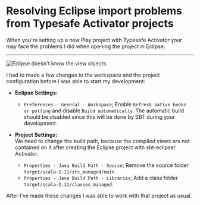 # Resolving Eclipse import problems from Typesafe Activator projects

When you're setting up a new Play project with Typesafe Activator your may face the problems I did when opening the project in Eclipse.

---

![Eclipse doesn't know the view objects.](http://wellnr.de/file/rethinkit/play_classpath_error.png)

I had to made a few changes to the workspace and the project configuration before I was able to start my development:

* **Eclipse Settings:**
	* `Preferences - General - Workspace`; Enable `Refresh native hooks or polling` and disable `Build automatically`. The automatic build should be disabled since this will be done by SBT during your development.

* **Project Settings:**  
We need to change the build path, because the compiled views are not contained on it after creating the Eclipse project with sbt-eclipse/ Activator.

	* `Properties - Java Build Path - Source`; Remove the source folder `target/scala-2.11/src_managed/main`.
    * `Properties - Java Build Path - Libraries`; Add a class folder `target/scala-2.11/classes_managed`.

After I've made these changes I was able to work with that project as usual.
